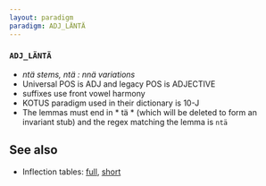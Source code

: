 ```yaml
---
layout: paradigm
paradigm: ADJ_LÄNTÄ
---
```

### ` ADJ_LÄNTÄ `

* _ntä stems, ntä : nnä variations_
* Universal POS is ADJ and legacy POS is ADJECTIVE
* suffixes use front vowel harmony
* KOTUS paradigm used in their dictionary is 10-J
* The lemmas must end in * tä * (which will be deleted to form an invariant stub) and the regex matching the lemma is ` ntä `

## See also

* Inflection tables: [full](gen/L/läntä.html), [short](gen/L/läntä_wikt.html)

